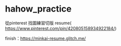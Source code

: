 # hahow_practice
從pinterest 找圖練習切版 resume( https://www.pinterest.com/pin/420805158934922184/)

finish：https://minkai-resume.glitch.me/
